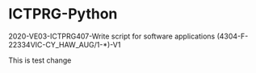 # ICTPRG-Python
2020-VE03-ICTPRG407-Write script for software applications (4304-F-22334VIC-CY_HAW_AUG/1-*)-V1

This is test change